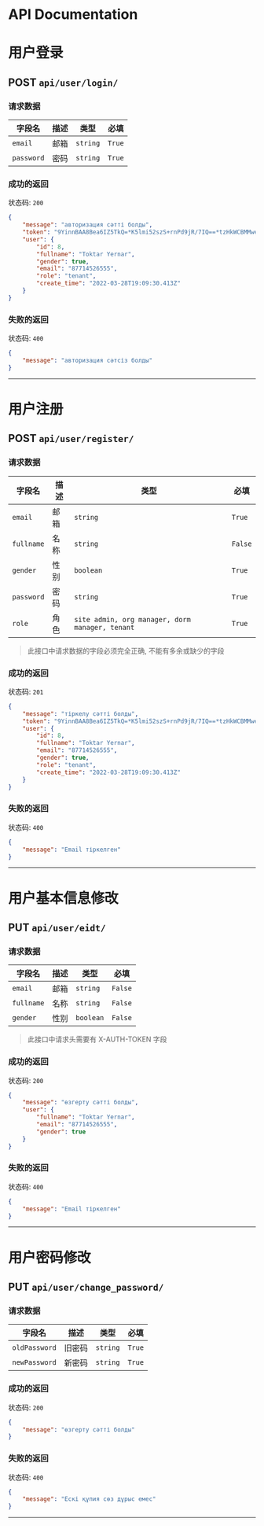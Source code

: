 # API Documentation

# 用户登录

## POST `api/user/login/`

### 请求数据

| 字段名     | 描述 | 类型     | 必填   |
| ---------- | ---- | -------- | ------ |
| `email`    | 邮箱 | `string` | `True` |
| `password` | 密码 | `string` | `True` |

### 成功的返回

状态码: `200`

```json
{
	"message": "авторизация сәтті болды",
	"token": "9YinnBAA8Bea6IZ5TkQ=*K5lmi52szS+rnPd9jR/7IQ==*tzHkWCBMMweEr/NVP7h3iA==*JRVz6Uu+9VU4y3Vo9BBJow==",
	"user": {
		"id": 8,
		"fullname": "Toktar Yernar",
		"gender": true,
		"email": "87714526555",
		"role": "tenant",
		"create_time": "2022-03-28T19:09:30.413Z"
	}
}
```

### 失败的返回

状态码: `400`

```json
{
	"message": "авторизация сәтсіз болды"
}
```

---

# 用户注册

## POST `api/user/register/`

### 请求数据

| 字段名     | 描述 | 类型                                            | 必填    |
| ---------- | ---- | ----------------------------------------------- | ------- |
| `email`    | 邮箱 | `string`                                        | `True`  |
| `fullname` | 名称 | `string`                                        | `False` |
| `gender`   | 性别 | `boolean`                                       | `True`  |
| `password` | 密码 | `string`                                        | `True`  |
| `role`     | 角色 | `site admin, org manager, dorm manager, tenant` | `True`  |

> 此接口中请求数据的字段必须完全正确, 不能有多余或缺少的字段

### 成功的返回

状态码: `201`

```json
{
	"message": "тіркелу сәтті болды",
	"token": "9YinnBAA8Bea6IZ5TkQ=*K5lmi52szS+rnPd9jR/7IQ==*tzHkWCBMMweEr/NVP7h3iA==*JRVz6Uu+9VU4y3Vo9BBJow==",
	"user": {
		"id": 8,
		"fullname": "Toktar Yernar",
		"email": "87714526555",
		"gender": true,
		"role": "tenant",
		"create_time": "2022-03-28T19:09:30.413Z"
	}
}
```

### 失败的返回

状态码: `400`

```json
{
	"message": "Email тіркелген"
}
```

---

# 用户基本信息修改

## PUT `api/user/eidt/`

### 请求数据

| 字段名     | 描述 | 类型      | 必填    |
| ---------- | ---- | --------- | ------- |
| `email`    | 邮箱 | `string`  | `False` |
| `fullname` | 名称 | `string`  | `False` |
| `gender`   | 性别 | `boolean` | `False` |

> 此接口中请求头需要有 X-AUTH-TOKEN 字段

### 成功的返回

状态码: `200`

```json
{
	"message": "өзгерту сәтті болды",
	"user": {
		"fullname": "Toktar Yernar",
		"email": "87714526555",
		"gender": true
	}
}
```

### 失败的返回

状态码: `400`

```json
{
	"message": "Email тіркелген"
}
```

---

# 用户密码修改

## PUT `api/user/change_password/`

### 请求数据

| 字段名        | 描述   | 类型     | 必填   |
| ------------- | ------ | -------- | ------ |
| `oldPassword` | 旧密码 | `string` | `True` |
| `newPassword` | 新密码 | `string` | `True` |

### 成功的返回

状态码: `200`

```json
{
	"message": "өзгерту сәтті болды"
}
```

### 失败的返回

状态码: `400`

```json
{
	"message": "Ескі құпия сөз дұрыс емес"
}
```

---

